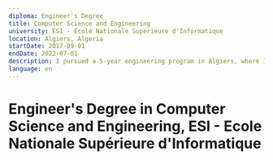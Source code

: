 ```yaml
---
diploma: Engineer's Degree
title: Computer Science and Engineering
university: ESI - Ecole Nationale Supérieure d'Informatique
location: Algiers, Algeria
startDate: 2017-09-01
endDate: 2022-07-01
description: I pursued a 5-year engineering program in Algiers, where I chose my field driven by a lifelong passion for software engineering. Throughout my studies, I successfully cultivated a rich expertise in software development, embedded systems, database theory, and operations research.
language: en
---
```


# Engineer's Degree in Computer Science and Engineering, ESI - Ecole Nationale Supérieure d'Informatique
